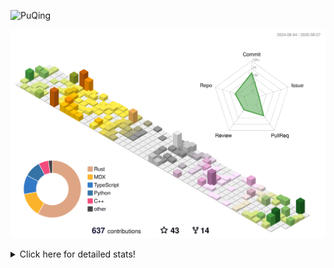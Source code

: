 ![PuQing](https://user-images.githubusercontent.com/27223114/171565019-9a56fae6-b08b-421f-99db-7e830da42371.png)

![](./profile-3d-contrib/profile-season-animate.svg)

<details>
<summary>Click here for detailed stats!</summary>

<!--START_SECTION:waka-->
![Lines of code](https://img.shields.io/badge/From%20Hello%20World%20I%27ve%20Written-2.4%20million%20lines%20of%20code-blue)

**🐱 My GitHub Data** 

> 📦 451.7 kB Used in GitHub's Storage 
 > 
> 🏆 328 Contributions in the Year 2025
 > 
> 🚫 Not Opted to Hire
 > 
> 📜 32 Public Repositories 
 > 
> 🔑 34 Private Repositories 
 > 
**I'm an Early 🐤** 

```text
🌞 Morning                859 commits         ██░░░░░░░░░░░░░░░░░░░░░░░   09.57 % 
🌆 Daytime                3843 commits        ███████████░░░░░░░░░░░░░░   42.80 % 
🌃 Evening                2163 commits        ██████░░░░░░░░░░░░░░░░░░░   24.09 % 
🌙 Night                  2113 commits        ██████░░░░░░░░░░░░░░░░░░░   23.54 % 
```


📊 **This Week I Spent My Time On** 

```text
💬 Programming Languages: 
Python                   2 hrs 39 mins       █████████░░░░░░░░░░░░░░░░   34.85 % 
Swift                    2 hrs 28 mins       ████████░░░░░░░░░░░░░░░░░   32.41 % 
TypeScript               34 mins             ██░░░░░░░░░░░░░░░░░░░░░░░   07.61 % 
Rust                     25 mins             █░░░░░░░░░░░░░░░░░░░░░░░░   05.57 % 
Other                    25 mins             █░░░░░░░░░░░░░░░░░░░░░░░░   05.46 % 

🔥 Editors: 
VS Code                  7 hrs 38 mins       █████████████████████████   100.00 % 

💻 Operating System: 
Linux                    3 hrs 13 mins       ███████████░░░░░░░░░░░░░░   42.21 % 
Mac                      2 hrs 32 mins       ████████░░░░░░░░░░░░░░░░░   33.29 % 
WSL                      1 hr 52 mins        ██████░░░░░░░░░░░░░░░░░░░   24.50 % 
```


<!--END_SECTION:waka-->
</details>

